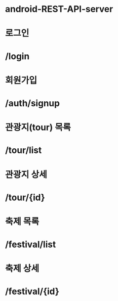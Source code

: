 # android-REST-API-server

# 로그인
# /login

# 회원가입
# /auth/signup

# 관광지(tour) 목록
# /tour/list

# 관광지 상세
# /tour/{id}

# 축제 목록
# /festival/list

# 축제 상세
# /festival/{id}
